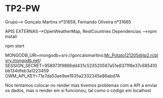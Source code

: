 # TP2-PW
Grupo--> Gonçalo Martins nº31659, Fernando Oliveira nº31665

APIS EXTERNAS-->OpenWeatherMap, RestCountries
Dependencias -->npm install

npm start

MONGODB_URI=mongodb+srv://goncalomartins:Mr_Potato121205@tp2.rcblyry.mongodb.net/
SESSION_SECRET=958973f9866dd431c523520567a51e8371f8e37c685410bb134dfeb3a1223459
OWM_API_KEY=71e7da53ae9ee1935a2332345e86abd7A

Nos tentamos colocar no render mas tivemos problemas com a API a enviar os dados, mas o render em si funcionou, tal como o código em localhost
